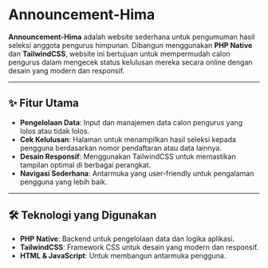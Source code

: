 # Announcement-Hima

**Announcement-Hima** adalah website sederhana untuk pengumuman hasil seleksi anggota pengurus himpunan. Dibangun menggunakan **PHP Native** dan **TailwindCSS**, website ini bertujuan untuk mempermudah calon pengurus dalam mengecek status kelulusan mereka secara online dengan desain yang modern dan responsif.

---

## ✨ Fitur Utama
- **Pengelolaan Data**: Input dan manajemen data calon pengurus yang lolos atau tidak lolos.
- **Cek Kelulusan**: Halaman untuk menampilkan hasil seleksi kepada pengguna berdasarkan nomor pendaftaran atau data lainnya.
- **Desain Responsif**: Menggunakan TailwindCSS untuk memastikan tampilan optimal di berbagai perangkat.
- **Navigasi Sederhana**: Antarmuka yang user-friendly untuk pengalaman pengguna yang lebih baik.

---

## 🛠️ Teknologi yang Digunakan
- **PHP Native**: Backend untuk pengelolaan data dan logika aplikasi.
- **TailwindCSS**: Framework CSS untuk desain yang modern dan responsif.
- **HTML & JavaScript**: Untuk membangun antarmuka pengguna.
